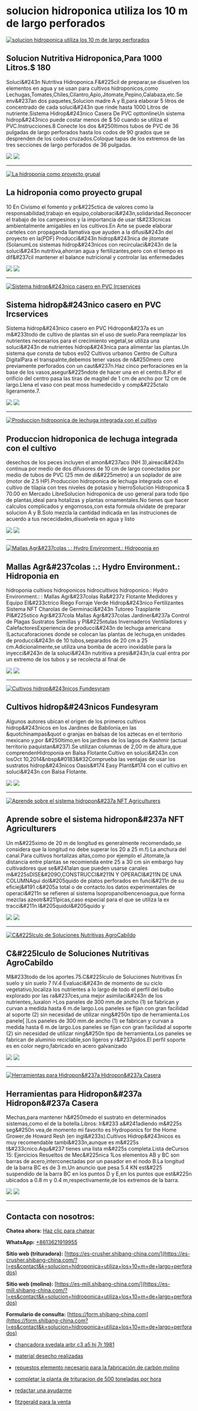 # solucion hidroponica utiliza los 10 m de largo perforados

<a href="https://swt.shibang-china.com/?l=es&img&k=solucion+hidroponica+utiliza+los+10+m+de+largo+perforados" target="_blank">![solucion hidroponica utiliza los 10 m de largo perforados](http://static.shibang-china.com/all-800x300/1014.jpg)</a>

## Solucion Nutritiva Hidroponica,Para 1000 Litros.$ 180
Soluci&#243n Nutritiva Hidroponica.F&#225cil de preparar,se disuelven los elementos en agua y se usan para cultivos hidroponicos,como Lechugas,Tomates,Chiles,Cilantro,Apio,Jitomate,Pepino,Calabaza,etc.Se env&#237an dos paquetes,Solucion madre A y B,para elaborar 5 litros de concentrado de cada soluci&#243n que rinde hasta 1000 Litros de nutriente.Sistema Hidrop&#243nico Casera De PVC opttonlineUn sistema hidrop&#243nico puede costar menos de $ 50 cuando se utiliza el PVC.Instrucciones.8 Conecte los dos &#250ltimos tubos de PVC de 36 pulgadas de largo perforados hasta los codos de 90 grados que se desprenden de los codos cruzados.Coloque tapas de los extremos de las tres secciones de largo perforados de 36 pulgadas.


<a href="https://whatsapp.shibangsoft.com/WhatsApp.php" target="_blank" title="WhatsApp">![](http://static.shibang-china.com/icon/whatsapp.png)</a> <a href="https://swt.shibang-china.com/?l=es&icon&k=solucion+hidroponica+utiliza+los+10+m+de+largo+perforados" target="_blank">![](http://static.shibang-china.com/icon/chat-es.png)</a>

---

<a href="https://swt.shibang-china.com/?l=es&img&k=solucion+hidroponica+utiliza+los+10+m+de+largo+perforados" target="_blank">![La hidroponia como proyecto grupal](http://static.shibang-china.com/all-800x300/1089.jpg)</a>

## La hidroponia como proyecto grupal
10 En Civismo el fomento y pr&#225ctica de valores como la responsabilidad,trabajo en equipo,colaboraci&#243n,solidaridad.Reconocer el trabajo de los campesinos y la importancia de usar t&#233cnicas ambientalmente amigables en los cultivos.En Arte se puede elaborar carteles con propaganda llamativa que ayuden a la difusi&#243n del proyecto en la(PDF) Producci&#243n hidrop&#243nica de jitomate (SolanumLos sistemas hidrop&#243nicos con recirculaci&#243n de la soluci&#243n nutritiva,ahorran agua y fertilizantes,pero con el tiempo es dif&#237cil mantener el balance nutricional y controlar las enfermedades


<a href="https://whatsapp.shibangsoft.com/WhatsApp.php" target="_blank" title="WhatsApp">![](http://static.shibang-china.com/icon/whatsapp.png)</a> <a href="https://swt.shibang-china.com/?l=es&icon&k=solucion+hidroponica+utiliza+los+10+m+de+largo+perforados" target="_blank">![](http://static.shibang-china.com/icon/chat-es.png)</a>

---

<a href="https://swt.shibang-china.com/?l=es&img&k=solucion+hidroponica+utiliza+los+10+m+de+largo+perforados" target="_blank">![Sistema hidrop&#243nico casero en PVC Ircservices](http://static.shibang-china.com/all-800x300/602.jpg)</a>

## Sistema hidrop&#243nico casero en PVC Ircservices
Sistema hidrop&#243nico casero en PVC Hidropon&#237a es un m&#233todo de cultivo de plantas sin el uso de suelo.Para reemplazar los nutrientes necesarios para el crecimiento vegetal,se utiliza una soluci&#243n de nutrientes hidrop&#243nica para alimentar las plantas.Un sistema que consta de tubos es02 Cultivos urbanos Centro de Cultura DigitalPara el transpalnte,debemos tener vasos de n&#250mero cero previamente perforados con un caut&#237n.Haz cinco perforaciones en la base de los vasos,asegur&#225ndote de hacer una en el centro.8.Por el orificio del centro pasa las tiras de magitel de 1 cm de ancho por 12 cm de largo.Llena el vaso con peat moss humedecido y comp&#225ctalo ligeramente.7.


<a href="https://whatsapp.shibangsoft.com/WhatsApp.php" target="_blank" title="WhatsApp">![](http://static.shibang-china.com/icon/whatsapp.png)</a> <a href="https://swt.shibang-china.com/?l=es&icon&k=solucion+hidroponica+utiliza+los+10+m+de+largo+perforados" target="_blank">![](http://static.shibang-china.com/icon/chat-es.png)</a>

---

<a href="https://swt.shibang-china.com/?l=es&img&k=solucion+hidroponica+utiliza+los+10+m+de+largo+perforados" target="_blank">![Produccion hidroponica de lechuga integrada con el cultivo](http://static.shibang-china.com/all-800x300/362.jpg)</a>

## Produccion hidroponica de lechuga integrada con el cultivo
desechos de los peces incluyen el amon&#237aco (NH 3),aireaci&#243n continua por medio de dos difusores de 10 cm de largo conectados por medio de tubos de PVC (25 mm de di&#225metro) a un soplador de aire (motor de 2.5 HP).Produccion hidroponica de lechuga integrada con el cultivo de tilapia con tres niveles de potasio y hierroSolucion Hidroponica $ 70.00 en Mercado LibreSolucion hidroponica de uso general para todo tipo de plantas,ideal para hotalizas y plantas ornamentales.No tienes que hacer calculos complicados y engorrosos,con esta formula olvidate de preparar solucion A y B.Solo mezcla la cantidad indicada en las instruciones de acuerdo a tus nececidades,disuelvela en agua y listo


<a href="https://whatsapp.shibangsoft.com/WhatsApp.php" target="_blank" title="WhatsApp">![](http://static.shibang-china.com/icon/whatsapp.png)</a> <a href="https://swt.shibang-china.com/?l=es&icon&k=solucion+hidroponica+utiliza+los+10+m+de+largo+perforados" target="_blank">![](http://static.shibang-china.com/icon/chat-es.png)</a>

---

<a href="https://swt.shibang-china.com/?l=es&img&k=solucion+hidroponica+utiliza+los+10+m+de+largo+perforados" target="_blank">![Mallas Agr&#237colas :.: Hydro Environment.: Hidroponia en](http://static.shibang-china.com/all-800x300/558.jpg)</a>

## Mallas Agr&#237colas :.: Hydro Environment.: Hidroponia en
hidroponia cultivos hidroponicos hidrocultivos hidroponico.: Hydro Environment.: : Mallas Agr&#237colas Ra&#237z Flotante Medidores y Equipo El&#233ctrico Riego Forraje Verde Hidrop&#243nico Fertilizantes Sistema NFT Charolas de Germinaci&#243n Tutoreo Trasplante Pl&#225stico Agr&#237cola Mallas Agr&#237colas Jardiner&#237a Control de Plagas Sustratos Semillas y Pl&#225ntulas Invernaderos Ventiladores y CalefactoresExperiencia de producci&#243n de lechuga americana (Lactucaforaciones donde se colocan las plantas de lechuga,en unidades de producci&#243n de 10 tubos,separados de 20 cm a 25 cm.Adicionalmente,se utiliza una bomba de acero inoxidable para la inyecci&#243n de la soluci&#243n nutritiva a presi&#243n,la cual entra por un extremo de los tubos y se recolecta al final de


<a href="https://whatsapp.shibangsoft.com/WhatsApp.php" target="_blank" title="WhatsApp">![](http://static.shibang-china.com/icon/whatsapp.png)</a> <a href="https://swt.shibang-china.com/?l=es&icon&k=solucion+hidroponica+utiliza+los+10+m+de+largo+perforados" target="_blank">![](http://static.shibang-china.com/icon/chat-es.png)</a>

---

<a href="https://swt.shibang-china.com/?l=es&img&k=solucion+hidroponica+utiliza+los+10+m+de+largo+perforados" target="_blank">![Cultivos hidrop&#243nicos Fundesyram](http://static.shibang-china.com/all-800x300/923.jpg)</a>

## Cultivos hidrop&#243nicos Fundesyram
Algunos autores ubican el origen de los primeros cultivos hidrop&#243nicos en los Jardines de Babilonia,en las &quotchinampas&quot o granjas en balsas de los aztecas en el territorio mexicano y,por &#250ltimo,en los jardines de los lagos de Kashmir (actual territorio paquistan&#237).Se utilizan columnas de 2,00 m de altura,que comprendenHidroponia en Balsa Flotante.Cultivo en soluci&#243n con losOct 10,2014&nbsp&#0183&#32Comprueba las ventajas de usar los sustratos hidrop&#243nicos Oasis&#174 Easy Plant&#174 con el cultivo en soluci&#243n con Balsa Flotante.


<a href="https://whatsapp.shibangsoft.com/WhatsApp.php" target="_blank" title="WhatsApp">![](http://static.shibang-china.com/icon/whatsapp.png)</a> <a href="https://swt.shibang-china.com/?l=es&icon&k=solucion+hidroponica+utiliza+los+10+m+de+largo+perforados" target="_blank">![](http://static.shibang-china.com/icon/chat-es.png)</a>

---

<a href="https://swt.shibang-china.com/?l=es&img&k=solucion+hidroponica+utiliza+los+10+m+de+largo+perforados" target="_blank">![Aprende sobre el sistema hidropon&#237a NFT Agriculturers](http://static.shibang-china.com/all-800x300/909.jpg)</a>

## Aprende sobre el sistema hidropon&#237a NFT Agriculturers
Un m&#225ximo de 20 m de longitud es generalmente recomendado,se considera que la longitud no debe superar los 20 a 25 m.f) La anchura del canal.Para cultivos hortalizas altas,como por ejemplo el Jitomate,la distancia entre plantas se recomienda entre 25 a 30 cm sin embargo hay cultivadores que se&#241alan que pueden usarse canales m&#225sDISE&#209O,CONSTRUCCI&#211N Y OPERACI&#211N DE UNA COLUMNAqui dol&#205quido de platos perforados en funci&#211n de su eficiej&#191 c&#205a total o de contacto.los datos experimentales de operaci&#211n se refieren al sistema lsopropanolbencenoagua,que forma mezclas azeotr&#211picas,caso especial para el que se utiliza la ex tracci&#211n l&#205quidol&#205quido y


<a href="https://whatsapp.shibangsoft.com/WhatsApp.php" target="_blank" title="WhatsApp">![](http://static.shibang-china.com/icon/whatsapp.png)</a> <a href="https://swt.shibang-china.com/?l=es&icon&k=solucion+hidroponica+utiliza+los+10+m+de+largo+perforados" target="_blank">![](http://static.shibang-china.com/icon/chat-es.png)</a>

---

<a href="https://swt.shibang-china.com/?l=es&img&k=solucion+hidroponica+utiliza+los+10+m+de+largo+perforados" target="_blank">![C&#225lculo de Soluciones Nutritivas AgroCabildo](http://static.shibang-china.com/all-800x300/248.jpg)</a>

## C&#225lculo de Soluciones Nutritivas AgroCabildo
M&#233todo de los aportes.75.C&#225lculo de Soluciones Nutritivas En suelo y sin suelo 7 IV.4 Evaluaci&#243n de momento de su ciclo vegetativo,localiza los nutrientes a lo largo de todo el perfil del bulbo explorado por las ra&#237ces,una mejor asimilaci&#243n de los nutrientes,.luxalon >Los paneles de 300 mm.de ancho (1) se fabrican y curvan a medida hasta 6 m.de largo.Los paneles se fijan con gran facilidad al soporte (2) sin necesidad de utilizar ning&#250n tipo de herramienta.Los panele[ ]Los paneles de 300 mm.de ancho (1) se fabrican y curvan a medida hasta 6 m.de largo.Los paneles se fijan con gran facilidad al soporte (2) sin necesidad de utilizar ning&#250n tipo de herramienta.Los paneles se fabrican de aluminio reciclable,son ligeros y r&#237gidos.El perfil soporte es en color negro,fabricado en acero galvanizado


<a href="https://whatsapp.shibangsoft.com/WhatsApp.php" target="_blank" title="WhatsApp">![](http://static.shibang-china.com/icon/whatsapp.png)</a> <a href="https://swt.shibang-china.com/?l=es&icon&k=solucion+hidroponica+utiliza+los+10+m+de+largo+perforados" target="_blank">![](http://static.shibang-china.com/icon/chat-es.png)</a>

---

<a href="https://swt.shibang-china.com/?l=es&img&k=solucion+hidroponica+utiliza+los+10+m+de+largo+perforados" target="_blank">![Herramientas para Hidropon&#237a Hidropon&#237a Casera](http://static.shibang-china.com/all-800x300/1355.jpg)</a>

## Herramientas para Hidropon&#237a Hidropon&#237a Casera
Mechas,para mantener h&#250medo el sustrato en determinados sistemas,como el de la botella.Libros: Ir&#233 a&#241adiendo m&#225s seg&#250n vea,de momento mi favorito es Hydroponics for the Home Grower,de Howard Resh (en ingl&#233s).Cultivos Hidrop&#243nicos es muy recomendable tambi&#233n,aunque es m&#225s t&#233cnico.Aqu&#237 tienes una lista m&#225s completa.Lista deCursos 15: Ejercicios Resueltos de Mec&#225nica 1Los elementos AB y BC son barras de acero,interconectadas por un pasador en el nodo B.La longitud de la barra BC es de 3 m.Un anuncio que pesa 5.4 KN est&#225 suspendido de la barra BC en los puntos D y E,en los puntos que est&#225n ubicados a 0.8 m y 0.4 m,respectivamente,de los extremos de la barra.


<a href="https://whatsapp.shibangsoft.com/WhatsApp.php" target="_blank" title="WhatsApp">![](http://static.shibang-china.com/icon/whatsapp.png)</a> <a href="https://swt.shibang-china.com/?l=es&icon&k=solucion+hidroponica+utiliza+los+10+m+de+largo+perforados" target="_blank">![](http://static.shibang-china.com/icon/chat-es.png)</a>

---
## Contacta con nosotros:

**Chatea ahora:** [Haz clic para chatear](https://swt.shibang-china.com?l=es&contact&k=solucion+hidroponica+utiliza+los+10+m+de+largo+perforados)

**WhatsApp:**  [+8613621919955](https://whatsapp.shibangsoft.com/WhatsApp.php)

**Sitio web (trituradora):** [https://es-crusher.shibang-china.com/](https://es-crusher.shibang-china.com/?l=es&contact&k=solucion+hidroponica+utiliza+los+10+m+de+largo+perforados)

**Sitio web (molino):** [https://es-mill.shibang-china.com/](https://es-mill.shibang-china.com/?l=es&contact&k=solucion+hidroponica+utiliza+los+10+m+de+largo+perforados)

**Formulario de consulta:** [https://form.shibang-china.com](https://form.shibang-china.com?l=es&contact&k=solucion+hidroponica+utiliza+los+10+m+de+largo+perforados)

* [chancadora svedala arbr c3 a5 hj 7r 1981](../73/chancadora%20svedala%20arbr%20c3%20a5%20hj%207r%201981.md)

* [material desecho realizadas](../78/material%20desecho%20realizadas.md)

* [repuestos elemento necesario para la fabricación de carbón molino](../74/repuestos%20elemento%20necesario%20para%20la%20fabricaci%C3%B3n%20de%20carb%C3%B3n%20molino.md)

* [completar la planta de trituracion de 500 toneladas por hora](../74/completar%20la%20planta%20de%20trituracion%20de%20500%20toneladas%20por%20hora.md)

* [redactar una ayudarme](../69/redactar%20una%20ayudarme.md)

* [fitzgerald para la venta](../69/fitzgerald%20para%20la%20venta.md)